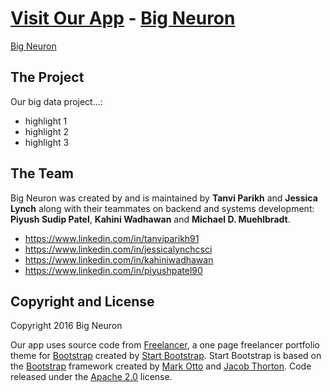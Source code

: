 # [Visit Our App](http://big-neuron.github.io) - [Big Neuron](http://big-neuron.github.io)

[Big Neuron](http://big-neuron.github.io)



## The Project

Our big data project...:
* highlight 1
* highlight 2
* highlight 3


## The Team

Big Neuron was created by and is maintained by **Tanvi Parikh** and **Jessica Lynch** along with their teammates on backend and systems development: **Piyush Sudip Patel**, **Kahini Wadhawan** and **Michael D. Muehlbradt**.

* https://www.linkedin.com/in/tanviparikh91
* https://www.linkedin.com/in/jessicalynchcsci
* https://www.linkedin.com/in/kahiniwadhawan
* https://www.linkedin.com/in/piyushpatel90



## Copyright and License

Copyright 2016 Big Neuron

Our app uses source code from [Freelancer](http://startbootstrap.com/template-overviews/freelancer/), a one page freelancer portfolio theme for [Bootstrap](http://getbootstrap.com/) created by [Start Bootstrap](http://startbootstrap.com/). Start Bootstrap is based on the [Bootstrap](http://getbootstrap.com/) framework created by [Mark Otto](https://twitter.com/mdo) and [Jacob Thorton](https://twitter.com/fat). Code released under the [Apache 2.0](https://github.com/IronSummitMedia/startbootstrap-freelancer/blob/gh-pages/LICENSE) license.